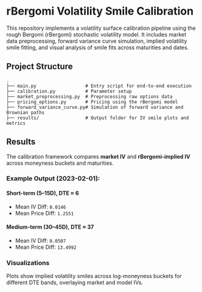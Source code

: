 # rBergomi Volatility Smile Calibration

This repository implements a volatility surface calibration pipeline using the rough Bergomi (rBergomi) stochastic volatility model. It includes market data preprocessing, forward variance curve simulation, implied volatility smile fitting, and visual analysis of smile fits across maturities and dates.

## Project Structure

```
.
├── main.py                  # Entry script for end-to-end execution
├── calibration.py           # Parameter setup 
├── market_preprocessing.py  # Preprocessing raw options data
├── pricing_options.py       # Pricing using the rBergomi model
├── forward_variance_curve.py# Simulation of forward variance and Brownian paths
├── results/                 # Output folder for IV smile plots and metrics
```

## Results

The calibration framework compares **market IV** and **rBergomi-implied IV** across moneyness buckets and maturities.

### Example Output (2023-02-01):

#### Short-term (5–15D), DTE ≈ 6
- Mean IV Diff: `0.0146`
- Mean Price Diff: `1.2551`

#### Medium-term (30–45D), DTE ≈ 37
- Mean IV Diff: `0.0507`
- Mean Price Diff: `13.4992`

### Visualizations

Plots show implied volatility smiles across log-moneyness buckets for different DTE bands, overlaying market and model IVs.
